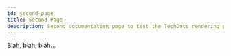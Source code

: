 ```yaml
---
id: second-page
title: Second Page
description: Second documentation page to test the TechDocs rendering process
---
```


Blah, blah, blah...
